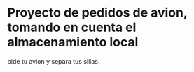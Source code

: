 # Proyecto de pedidos de avion, tomando en cuenta el almacenamiento local
pide tu avion y separa tus sillas.